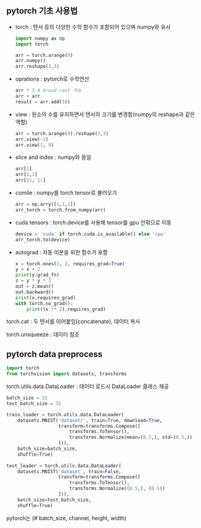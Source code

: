 ## pytorch 기초 사용법 

- torch : 텐서 등의 다양한 수학 함수가 포함되어 있으며 numpy와 유사

  ```py
  import numpy as np
  import torch
  
  arr = torch.arange(9)
  arr.numpy()
  arr.reshape(3,3)
  ```

- oprations : pytorch로 수학연산

  ```py
  arr * 3 # broad cast 가능
  arr + arr
  result = arr.add(10)
  ```

- view : 원소의 수를 유지하면서 텐서의 크기를 변경함(numpy의 reshape과 같은 역할)

  ```py
  arr = torch.arange(9).reshape(3,3)
  arr.view(-1)
  arr.view(1, 9)
  ```

- slice and index : numpy와 동일

  ```py
  arr[1]
  arr[1,1]
  arr[1:, 1:]
  ```

- comile : numpy를 torch tensor로 불러오기

  ```py
  arr = np.arry([1,1,1])
  arr_torch = torch.from_numpy(arr)
  ```

- cuda tensors : torch.device를 사용해 tensor를 gpu 안팎으로 이동

  ```py
  device = 'cuda' if torch.cuda.is_available() else 'cpu'
  arr_torch.to(device)
  ```

- autograd : 자동 미분을 위한 함수가 포함

  ```py
  x = torch.ones(2, 2, requires_grad=True)
  y = x + 2
  print(y.grad_fn)
  z = y * y * 3
  out = z.mean()
  out.backward()
  print(x.requires_grad)
  with torch.no_grad():
      print((x ** 2).requires_grad)
  ```

torch.cat : 두 텐서를 이어붙임(concatenate), 데이터 복사

torch.unsqueeze : 데이터 참조

## pytorch data preprocess

```py
import torch
from torchvision import datasets, transforms
```

torch.utils.data.DataLoader : 데이터 로드시 DataLoader 클래스 제공

```py
batch_size = 32
test_batch_size = 32

train_loader = torch.utils.data.DataLoader(
    datasets.MNIST('dataset/', train=True, download=True,
                   transform=transforms.Compose([
                       transforms.ToTensor(),
                       transforms.Normalize(mean=(0.5,), std=(0.5,))
                   ])),
    batch_size=batch_size,
    shuffle=True)
    
test_loader = torch.utils.data.DataLoader(
    datasets.MNIST('dataset', train=False, 
                   transform=transforms.Compose([
                       transforms.ToTensor(),
                       transforms.Normalize((0.5,), (0.5))
                   ])),
    batch_size=test_batch_size,
    shuffle=True)
```

pytorch는 (# batch_size, channel, height, width)